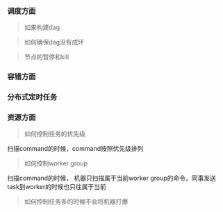 ### 调度方面

> 如果构建dag



> 如何确保dag没有成环



> 节点的暂停和kill

### 容错方面



### 分布式定时任务





### 资源方面

> 如何控制任务的优先级

扫描command的时候，command按照优先级排列

> 如何控制worker group

扫描command的时候， 机器只扫描属于当前worker group的命令，同事发送task到worker的时候也只往属于当前



> 如何控制任务多的时候不会将机器打爆

